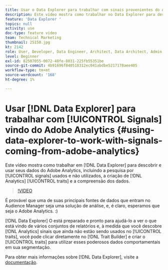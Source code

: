 ```yaml
---
title: Usar o Data Explorer para trabalhar com sinais provenientes do Adobe Analytics
description: Este vídeo mostra como trabalhar no Data Explorer para descobrir e usar seus dados do Adobe Analytics, incluindo a pesquisa de sinais usados e não utilizados, a criação de características do Analytics e a compreensão dos dados.
feature: 'Data Explorer '
topics: null
activity: use
doc-type: feature video
team: Technical Marketing
thumbnail: 25150.jpg
kt: 2142
role: User, Developer, Data Engineer, Architect, Data Architect, Admin, Leader
level: Beginner
exl-id: 82507055-0072-48fe-8031-225fb55351be
source-git-commit: 4b91696f840518312ec041abdbe5217178aee405
workflow-type: tm+mt
source-wordcount: '168'
ht-degree: 1%

---
```


# Usar [!DNL Data Explorer] para trabalhar com [!UICONTROL Signals] vindo do Adobe Analytics {#using-data-explorer-to-work-with-signals-coming-from-adobe-analytics}

Este vídeo mostra como trabalhar em [!DNL Data Explorer] para descobrir e usar seus dados do Adobe Analytics, incluindo a pesquisa por [!UICONTROL signals] usados e não utilizados, a criação de [!DNL Analytics] [!UICONTROL traits] e a compreensão dos dados.

>[!VIDEO](https://video.tv.adobe.com/v/25150/?quality=12)

É provável que uma de suas principais fontes de dados que entram no Audience Manager seja uma solução de análise, e, é claro, esperamos que seja o Adobe Analytics. :)

[!DNL Data Explorer] O está preparado e pronto para ajudá-lo a ver o que está vindo de vários conjuntos de relatórios e, à medida que você descobre  [!DNL Analytics] sinais que ainda não estão sendo usados no  [!UICONTROL traits], você pode clicar diretamente no  [!DNL Trait Builder] e criar o  [!UICONTROL traits] para utilizar esses poderosos dados comportamentais em sua segmentação.

Para obter mais informações sobre [!DNL Data Explorer], visite a [documentação](https://experiencecloud.adobe.com/resources/help/en_US/aam/data-explorer.html).
